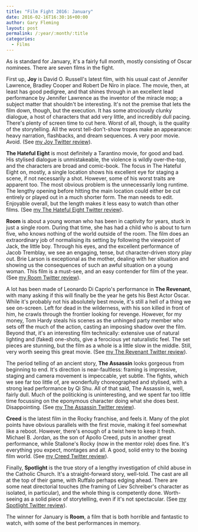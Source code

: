 ```yaml
---
title: "Film Fight 2016: January"
date: 2016-02-16T16:30:16+00:00
author: Gary Fleming
layout: post
permalink: /:year/:month/:title
categories:
  - Films
---
```


As is standard for January, it's a fairly full month, mostly consisting of Oscar nominees. There are seven films in the fight.

First up, **Joy** is David O. Russell's latest film, with his usual cast of Jennifer Lawrence, Bradley Cooper and Robert De Niro in place. The movie, then, at least has good pedigree, and that shines through in an excellent lead performance by Jennifer Lawrence as the inventor of the miracle mop; a subject matter that shouldn't be interesting. It's not the premise that lets the film down, though, but the execution. It has some atrociously clunky dialogue, a host of characters that add very little, and incredibly dull pacing. There's plenty of screen time to cut here. Worst of all, though, is the quality of the storytelling. All the worst tell-don't-show tropes make an appearance: heavy narration, flashbacks, and dream sequences. A very poor movie. Avoid. (See <a href="https://twitter.com/garyfleming/status/686129009994915840">my Joy Twitter review</a>).

**The Hateful Eight** is most definitely a Tarantino movie, for good and bad. His stylised dialogue is unmistakeable, the violence is wildly over-the-top, and the characters are broad and comic-book. The focus in The Hateful Eight on, mostly, a single location shows his excellent eye for staging a scene, if not necessarily a shot. However, some of his worst traits are apparent too. The most obvious problem is the unnecessarily long runtime. The lengthy opening before hitting the main location could either be cut entirely or played out in a much shorter form. The man needs to edit. Enjoyable overall, but the length makes it less easy to watch than other films. (See <a href="https://twitter.com/garyfleming/status/688014714341834753">my The Hateful Eight Twitter review</a>).

**Room** is about a young woman who has been in captivity for years, stuck in just a single room. During that time, she has had a child who is about to turn five, who knows nothing of the world outside of the room. The film does an extraordinary job of normalising its setting by following the viewpoint of Jack, the little boy. Through his eyes, and the excellent performance of Jacob Tremblay, we see an engaging, tense, but character-driven story play out. Brie Larson is exceptional as the mother, dealing with her situation and showing us the consequences of such an awful situation on a young woman. This film is a must-see, and an easy contender for film of the year. (See <a href="https://twitter.com/garyfleming/status/688398991952838656">my Room Twitter review</a>).

A lot has been made of Leonardo Di Caprio's performance in **The Revenant**, with many asking if this will finally be the year he gets his Best Actor Oscar. While it's probably not his absolutely best movie, it's still a hell of a thing we see on-screen. Left for dead in the wilderness, with his son killed in front of him, he crawls through the frontier looking for revenge. However, for my money, Tom Hardy steals his scenes as the unhinged party member who sets off the much of the action, casting an imposing shadow over the film. Beyond that, it's an interesting film technically: extensive use of natural lighting and (faked) one-shots, give a ferocious yet naturalistic feel. The set pieces are stunning, but the film as a whole is a little slow in the middle. Still, very worth seeing this great movie. (See <a href="https://twitter.com/garyfleming/status/690572365877657605">my The Revenant Twitter review</a>).

The period telling of an ancient story, **The Assassin** looks gorgeous from beginning to end. It's direction is near-faultless: framing is impressive, staging and camera movement is impeccable, yet subtle. The fights, which we see far too little of, are wonderfully choreographed and stylised, with a strong lead performance by Qi Shu. All of that said, The Assassin is, well, fairly dull. Much of the politicking is uninteresting, and we spent far too little time focussing on the eponymous character doing what she does best. Disappointing. (See <a href="https://twitter.com/garyfleming/status/691212763390173184">my The Assassin Twitter review</a>).

**Creed** is the latest film in the Rocky franchise, and feels it. Many of the plot points have obvious parallels with the first movie, making it feel somewhat like a reboot. However, there's enough of a twist here to keep it fresh. Michael B. Jordan, as the son of Apollo Creed, puts in another great performance, while Stallone's Rocky (now in the mentor role) does fine. It's everything you expect, montages and all. A good, solid entry to the boxing film world. (See <a href="https://twitter.com/garyfleming/status/691714331185127424">my Creed Twitter review</a>).

Finally, **Spotlight** is the true story of a lengthy investigation of child abuse in the Catholic Church. It's a straight-forward story, well-told. The cast are all at the top of their game, with Ruffalo perhaps edging ahead. There are some neat directorial touches (the framing of Liev Schreiber's character as isolated, in particular), and the whole thing is competently done. Worth-seeing as a solid piece of storytelling, even if it's not spectacular. (See <a href="https://twitter.com/garyfleming/status/694455895250604032">my Spotlight Twitter review</a>).

The winner for January is **Room**, a film that is both horrible and fantastic to watch, with some of the best performances in memory.